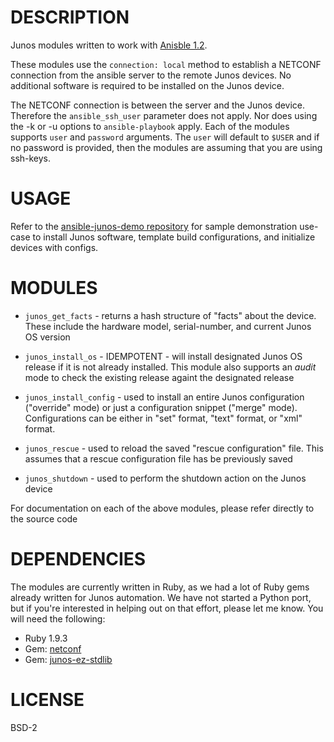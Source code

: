 DESCRIPTION
===========

  Junos modules written to work with [Anisble 1.2](http://www.ansibleworks.com).  

  These modules use the `connection: local` method to establish a NETCONF connection from the ansible server to the remote Junos devices.  No additional software is required to be installed on the Junos device.
  
  The NETCONF connection is between the server and the Junos device.  Therefore the `ansible_ssh_user` parameter does not apply.  Nor does using the -k or -u options to `ansible-playbook` apply.  Each of the modules supports `user` and `password` arguments.  The `user` will default to `$USER` and if no password is provided, then the modules are assuming that you are using ssh-keys.


USAGE
=====

  Refer to the [ansible-junos-demo repository](https://github.com/jeremyschulman/ansible-junos-demo) for sample demonstration use-case to install Junos software, template build configurations, and initialize devices with configs.
  
MODULES
=======

  * `junos_get_facts` - returns a hash structure of "facts" about the device.  These include the hardware model, serial-number, and current Junos OS version
  
  * `junos_install_os` - IDEMPOTENT - will install designated Junos OS release if it is not already installed.  This module also supports an *audit* mode to check the existing release againt the designated release

  * `junos_install_config` - used to install an entire Junos configuration ("override" mode) or just a configuration snippet ("merge" mode).  Configurations can be either in "set" format, "text" format, or "xml" format.

  * `junos_rescue` - used to reload the saved "rescue configuration" file.  This assumes that a rescue configuration file has be previously saved 
  
  * `junos_shutdown` - used to perform the shutdown action on the Junos device 
  
  For documentation on each of the above modules, please refer directly to the source code

DEPENDENCIES
============

  The modules are currently written in Ruby, as we had a lot of Ruby gems already written for Junos automation.  We have not started a Python port, but if you're interested in helping out on that effort, please let me know.  You will need the following:
  
  * Ruby 1.9.3
  * Gem: [netconf](https://github.com/Juniper-Workflow/net-netconf)
  * Gem: [junos-ez-stdlib](https://github.com/jeremyschulman/ruby-junos-ez-stdlib)

LICENSE
=======
  BSD-2
  
